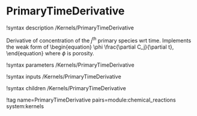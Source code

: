 # PrimaryTimeDerivative

!syntax description /Kernels/PrimaryTimeDerivative

Derivative of concentration of the $j^{\mathrm{th}}$ primary species wrt time.
Implements the weak form of
\begin{equation}
\phi \frac{\partial C_j}{\partial t},
\end{equation}
where $\phi$ is porosity.

!syntax parameters /Kernels/PrimaryTimeDerivative

!syntax inputs /Kernels/PrimaryTimeDerivative

!syntax children /Kernels/PrimaryTimeDerivative

!tag name=PrimaryTimeDerivative pairs=module:chemical_reactions system:kernels
